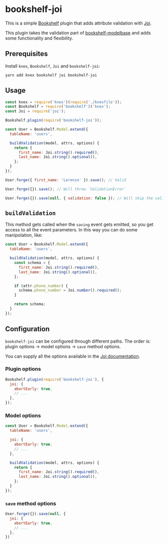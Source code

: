 # bookshelf-joi

This is a simple [Bookshelf](http://bookshelfjs.org/) plugin that adds attribute validation with [Joi](https://github.com/hapijs/joi).

This plugin takes the validation part of [bookshelf-modelbase](https://github.com/bsiddiqui/bookshelf-modelbase) and adds some functionality and flexibility.

## Prerequisites

Install `knex`, `Bookshelf`, `Joi` and `bookshelf-joi`:

```
yarn add knex bookshelf joi bookshelf-joi
```

## Usage

```javascript
const knex = require('knex')(require('./knexfile'));
const Bookshelf = require('bookshelf')('knex');
const Joi = require('joi');

Bookshelf.plugin(require('bookshelf-joi'));

const User = Bookshelf.Model.extend({
  tableName: 'users',

  buildValidation(model, attrs, options) {
    return {
      first_name: Joi.string().required(),
      last_name: Joi.string().optional(),
    };
  }
});

User.forge({ first_name: 'Lorenzo' }).save(); // Valid

User.forge({}).save(); // Will throw `ValidationError`

User.forge({}).save(null, { validation: false }); // Will skip the validation
```

## `buildValidation`

This method gets called when the `saving` event gets emitted, so you get access to all the event parameters. In this way you can do some manipolation, like:

```javascript
const User = Bookshelf.Model.extend({
  tableName: 'users',

  buildValidation(model, attrs, options) {
    const schema = {
      first_name: Joi.string().required(),
      last_name: Joi.string().optional(),
    };

    if (attr.phone_number) {
      schema.phone_number = Joi.number().required();
    }

    return schema;
  }
});
```

## Configuration

`bookshelf-joi` can be configured through different paths. The order is: plugin options -> model options -> `save` method options.

You can supply all the options available in the [Joi documentation](https://github.com/hapijs/joi/blob/v13.0.2/API.md#validatevalue-schema-options-callback).

### Plugin options

```javascript
Bookshelf.plugin(require('bookshelf-joi'), {
  joi: {
    abortEarly: true,
    // ...
  },
});
```

### Model options

```javascript
const User = Bookshelf.Model.extend({
  tableName: 'users',

  joi: {
    abortEarly: true,
    // ...
  },

  buildValidation(model, attrs, options) {
    return {
      first_name: Joi.string().required(),
      last_name: Joi.string().optional(),
    };
  }
});
```

### `save` method options

```javascript
User.forge({}).save(null, {
  joi: {
    abortEarly: true,
    // ...
  },
})
```
